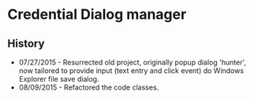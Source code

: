 Credential Dialog manager
===============================================

History
-------
 - 07/27/2015 - Resurrected old project, originally popup dialog 'hunter', now tailored to provide input 
(text entry and click event) do Windows Explorer file save dialog.
 - 08/09/2015 - Refactored the code classes. 